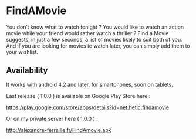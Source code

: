 # FindAMovie

You don’t know what to watch tonight ? You would like to watch an action movie while your friend would rather watch a thriller ? Find a Movie suggests, in just a few seconds, a list of movies likely to suit both of you. And if you are looking for movies to watch later, you can simply add them to your wishlist.


## Availability 

It works with android 4.2 and later, for smartphones, soon on tablets.

Last release ( 1.0.0 ) is available on Google Play Store here :

https://play.google.com/store/apps/details?id=net.hetic.findamovie

Or on my private server here ( 1.0.0 ) :

http://alexandre-ferraille.fr/FindAmovie.apk

